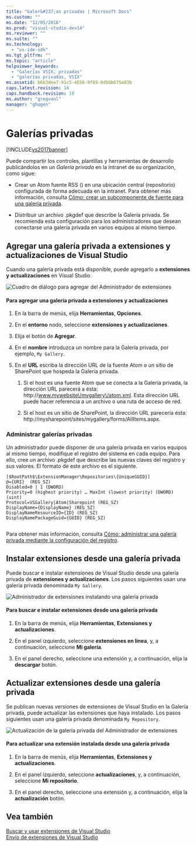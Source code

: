 ```yaml
---
title: "Galer&#237;as privadas | Microsoft Docs"
ms.custom: ""
ms.date: "12/05/2016"
ms.prod: "visual-studio-dev14"
ms.reviewer: ""
ms.suite: ""
ms.technology: 
  - "vs-ide-sdk"
ms.tgt_pltfrm: ""
ms.topic: "article"
helpviewer_keywords: 
  - "Galerías VSIX, privadas"
  - "galerías privadas, VSIX"
ms.assetid: b6b3dee7-91c5-4556-9f69-0d56b675e83b
caps.latest.revision: 10
caps.handback.revision: 10
ms.author: "gregvanl"
manager: "ghogen"
---
```

# Galer&#237;as privadas
[!INCLUDE[vs2017banner](../code-quality/includes/vs2017banner.md)]

Puede compartir los controles, plantillas y herramientas de desarrollo publicándolos en un *Galería privada* en la intranet de su organización, como sigue:  
  
-   Crear un Atom fuente RSS \(\) en una ubicación central \(repositorio\) configurada de forma adecuada en la intranet. Para obtener más información, consulta [Cómo: crear un subcomponente de fuente para una galería privada](../extensibility/how-to-create-an-atom-feed-for-a-private-gallery.md).  
  
-   Distribuir un archivo .pkgdef que describe la Galería privada. Se recomienda esta configuración para los administradores que desean conectarse una galería privada en varios equipos al mismo tiempo.  
  
## Agregar una galería privada a extensiones y actualizaciones de Visual Studio  
 Cuando una galería privada está disponible, puede agregarlo a **extensiones y actualizaciones** en Visual Studio.  
  
 ![Cuadro de diálogo para agregar del Administrador de extensiones](../extensibility/media/em_adddialog.png "EM\_AddDialog")  
  
#### Para agregar una galería privada a extensiones y actualizaciones  
  
1.  En la barra de menús, elija **Herramientas**, **Opciones**.  
  
2.  En el **entorno** nodo, seleccione **extensiones y actualizaciones**.  
  
3.  Elija el botón de **Agregar**.  
  
4.  En el **nombre** introduzca un nombre para la Galería privada, por ejemplo, `My Gallery`.  
  
5.  En el **URL** escriba la dirección URL de la fuente Atom o un sitio de SharePoint que hospeda la Galería privada.  
  
    1.  Si el host es una fuente Atom que se conecta a la Galería privada, la dirección URL parecerá a ésta: http:\/\/www.mywebsite\/mygallery\/atom.xml.  Esta dirección URL puede hacer referencia a un archivo o una ruta de acceso de red.  
  
    2.  Si el host es un sitio de SharePoint, la dirección URL parecería ésta: http:\/\/mysharepoint\/sites\/mygallery\/forms\/AllItems.aspx.  
  
### Administrar galerías privadas  
 Un administrador puede disponer de una galería privada en varios equipos al mismo tiempo, modifique el registro del sistema en cada equipo. Para ello, cree un archivo .pkgdef que describe las nuevas claves del registro y sus valores.  El formato de este archivo es el siguiente.  
  
```  
[$RootPath$\ExtensionManager\Repositories\{UniqueGUID}]  
@={URI}  (REG_SZ)  
Disabled=0 | 1 (DWORD)  
Priority=0 (highest priority) … MaxInt (lowest priority) (DWORD) (uint)  
Protocol=VSGallery|Atom|Sharepoint (REG_SZ)  
DisplayName={DisplayName} (REG_SZ)  
DisplayNameResourceID={ID} (REG_SZ)  
DisplayNamePackageGuid={GUID} (REG_SZ)  
  
```  
  
 Para obtener más información, consulta [Cómo: administrar una galería privada mediante la configuración del registro](../extensibility/how-to-manage-a-private-gallery-by-using-registry-settings.md).  
  
## Instalar extensiones desde una galería privada  
 Puede buscar e instalar extensiones de Visual Studio desde una galería privada de **extensiones y actualizaciones**. Los pasos siguientes usan una galería privada denominada `My Gallery`.  
  
 ![Administrador de extensiones instalando una galería privada](../extensibility/media/em_.png "EM\_")  
  
#### Para buscar e instalar extensiones desde una galería privada  
  
1.  En la barra de menús, elija **Herramientas**, **Extensiones y actualizaciones**.  
  
2.  En el panel izquierdo, seleccione **extensiones en línea**, y, a continuación, seleccione **Mi galería**.  
  
3.  En el panel derecho, seleccione una extensión y, a continuación, elija la **descargar** botón.  
  
## Actualizar extensiones desde una galería privada  
 Se publican nuevas versiones de extensiones de Visual Studio en la Galería privada, puede actualizar las extensiones que haya instalado. Los pasos siguientes usan una galería privada denominada `My Repository`.  
  
 ![Actualización de la galería privada del Administrador de extensiones](../extensibility/media/em_update.png "EM\_Update")  
  
#### Para actualizar una extensión instalada desde una galería privada  
  
1.  En la barra de menús, elija **Herramientas**, **Extensiones y actualizaciones**.  
  
2.  En el panel izquierdo, seleccione **actualizaciones**, y, a continuación, seleccione **Mi repositorio**.  
  
3.  En el panel derecho, seleccione una extensión y, a continuación, elija la **actualización** botón.  
  
## Vea también  
 [Buscar y usar extensiones de Visual Studio](../ide/finding-and-using-visual-studio-extensions.md)   
 [Envío de extensiones de Visual Studio](../extensibility/shipping-visual-studio-extensions.md)
